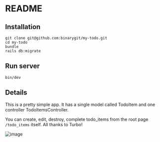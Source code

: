 # README

## Installation

```
git clone git@github.com:binarygit/my-todo.git
cd my-todo
bundle
rails db:migrate
```

## Run server

```
bin/dev
```

## Details

This is a pretty simple app. It has a single model called TodoItem and
one controller TodoItemsController.

You can create, edit, destroy, complete todo_items from the root page
`/todo_items` itself. All thanks to Turbo!

![image](https://github.com/user-attachments/assets/44071f7f-2677-4cdf-bed5-eb371c3987a8)
